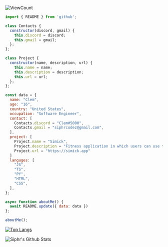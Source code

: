 ![ViewCount](https://views.whatilearened.today/views/github/SiphrCodez/SiphrCodez.svg?cache=remove)

```js
import { README } from 'github';

class Contacts {
  constructor(discord, gmail) {
    this.discord = discord;
    this.gmail = gmail;
  };
};

class Project {
  constructor(name, description, url) {
    this.name = name;
    this.description = description;
    this.url = url;
  };
};

const data = {
  name: "Clem",
  age: "16",
  country: "United States",
  occupation: "Software Engineer",
  contact: [
    Contacts.discord = "Clem#5000",
    Contacts.gmail = "siphrcodez@gmail.com",
  ],
  project: [
    Project.name = "Simick",
    Project.description = "Fitness application in which users can use to log their excercise, diets, and find more workout regimens too follow, provided by professional trainers.",
    Project.url = "https://simick.app"
  ]
  languges: [
    "JS",
    "TS",
    "PY",
    "HTML",
    "CSS",
  ],
};

async function aboutMe() {
  await README.update({ data: data })
};

aboutMe();
```

[![Top Langs](https://github-readme-stats.vercel.app/api/top-langs/?username=SiphrCodez&layout=compact&text_color=daf7dc&bg_color=151515)](https://github.com/SiphrCodez)

<img align="center" src="https://github-readme-stats.vercel.app/api?username=SiphrCodez&include_all_commits=true&count_private=true&show_icons=true&line_height=20&title_color=7A7ADB&icon_color=2234AE&text_color=D3D3D3&bg_color=0,000000,130F40" alt="Siphr's Github Stats">

